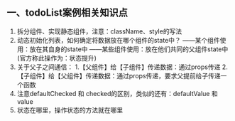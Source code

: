 <!--
 * @Descripttion: 
 * @Author: Gorgio.Liu
 * @version: 
 * @Date: 2023-03-18 08:56:17
 * @LastEditors: Gorgio.Liu
 * @LastEditTime: 2023-04-22 23:01:25
-->
## 一、todoList案例相关知识点
  1. 拆分组件、实现静态组件，注意：className、style的写法
  2. 动态初始化列表，如何确定将数据放在哪个组件的state中？
    ——某个组件使用：放在其自身的state中
    ——某些组件使用：放在他们共同的父组件state中(官方称此操作为：状态提升)
  3. 关于父子之间通信：
    1.【父组件】给【子组件】传递数据：通过props传递
    2.【子组件】给【父组件】传递数据：通过props传递，要求父提前给子传递一个函数
  4. 注意defaultChecked 和 checked的区别，类似的还有：defaultValue 和 value
  5. 状态在哪里，操作状态的方法就在哪里
